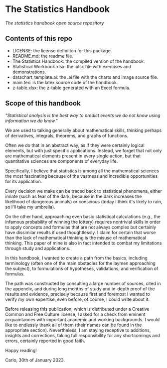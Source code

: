 # The Statistics Handbook
_The statistics handbook open source repository_

## Contents of this repo
- LICENSE: the license definition for this package.
- README.md: the readme file.
- The Statistics Handbook: the compiled version of the handbook.
- Statistical Workbook.xlsx: the .xlsx file with exercises and demonstrations.
- datachart_template.ai: the .ai file with the charts and image source file.
- main.tex: is the latex source code of the handbook.
- z-table.xlsx: the z-table generated with an Excel formula.

## Scope of this handbook
_"Statistical analysis is the best way to predict events we do not know using information we do know."_

We are used to talking generally about mathematical skills, thinking perhaps of derivatives, integrals, theorems, and graphs of functions. 

Often we do that in an abstract way, as if they were certainly logical elements, but with just specific applications. Instead, we forget that not only are mathematical elements present in every single action, but that quantitative sciences are components of everyday life.

Specifically, I believe that statistics is among all the mathematical sciences the most fascinating because of the vastness and incredible opportunities for its application. 

Every decision we make can be traced back to statistical phenomena, either innate (such as fear of the dark, because in the dark increases the likelihood of dangerous animals) or conscious (today I think it's likely to rain, so I'll take my umbrella). 

On the other hand, approaching even basic statistical calculations (e.g., the infamous probability of winning the lottery) requires nontrivial skills in order to apply concepts and formulas that are not always complex but certainly have dissimilar results if used thoughtlessly. I claim for certain that worse than the lack of mathematical thinking is the misuse of mathematical thinking. This paper of mine is also in fact intended to combat my limitations through study and applications. 

In this handbook, I wanted to create a path from the basics, including terminology (often one of the main obstacles for the laymen approaching the subject), to formulations of hypotheses, validations, and verification of formulas.

The path was constructed by consulting a large number of sources, cited in the appendix, and during long months of study and in-depth proof of the results and evidence, precisely because first and foremost I wanted to verify my own expertise, even before, of course, I could write about it. 

Before releasing this publication, which is distributed under a Creative Common and Free Culture license, I asked for a check from eminent acquaintances with important academic and working backgrounds. I would like to endlessly thank all of them (their names can be found in the appropriate section). Nevertheless, I am staying receptive to additions, insights and corrections, taking full responsibility for any shortcomings and errors, certainly reported in good faith.

Happy reading! 

Carlo, 30th of January 2023.
